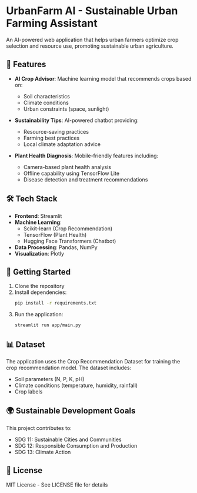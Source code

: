 # UrbanFarm AI - Sustainable Urban Farming Assistant

An AI-powered web application that helps urban farmers optimize crop selection and resource use, promoting sustainable urban agriculture.

## 🌱 Features

- **AI Crop Advisor**: Machine learning model that recommends crops based on:
  - Soil characteristics
  - Climate conditions
  - Urban constraints (space, sunlight)
  
- **Sustainability Tips**: AI-powered chatbot providing:
  - Resource-saving practices
  - Farming best practices
  - Local climate adaptation advice

- **Plant Health Diagnosis**: Mobile-friendly features including:
  - Camera-based plant health analysis
  - Offline capability using TensorFlow Lite
  - Disease detection and treatment recommendations

## 🛠️ Tech Stack

- **Frontend**: Streamlit
- **Machine Learning**: 
  - Scikit-learn (Crop Recommendation)
  - TensorFlow (Plant Health)
  - Hugging Face Transformers (Chatbot)
- **Data Processing**: Pandas, NumPy
- **Visualization**: Plotly

## 🚀 Getting Started

1. Clone the repository
2. Install dependencies:
   ```bash
   pip install -r requirements.txt
   ```
3. Run the application:
   ```bash
   streamlit run app/main.py
   ```

## 📊 Dataset

The application uses the Crop Recommendation Dataset for training the crop recommendation model. The dataset includes:
- Soil parameters (N, P, K, pH)
- Climate conditions (temperature, humidity, rainfall)
- Crop labels

## 🌍 Sustainable Development Goals

This project contributes to:
- SDG 11: Sustainable Cities and Communities
- SDG 12: Responsible Consumption and Production
- SDG 13: Climate Action

## 📝 License

MIT License - See LICENSE file for details 